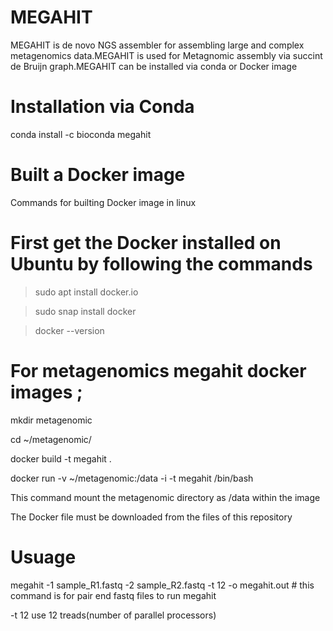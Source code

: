 # MEGAHIT


MEGAHIT is de novo NGS assembler for assembling large and complex metagenomics data.MEGAHIT is used for Metagnomic assembly via succint de Bruijn graph.MEGAHIT can be installed via conda or Docker image

# Installation via Conda

conda install -c bioconda megahit

# Built a Docker image
Commands for builting Docker image in linux 

# First get the Docker installed on Ubuntu by following the commands

> sudo apt install docker.io

> sudo snap install docker

> docker --version

# For metagenomics megahit docker images ;

mkdir metagenomic

cd ~/metagenomic/

docker build -t megahit .

docker run -v ~/metagenomic:/data -i -t megahit /bin/bash

This command mount the metagenomic directory as /data within the image

The Docker file must be downloaded from the files of this repository

# Usuage

megahit -1 sample_R1.fastq -2 sample_R2.fastq -t 12 -o megahit.out # this command is for pair end fastq files to run megahit

-t 12 use 12 treads(number of parallel processors)







